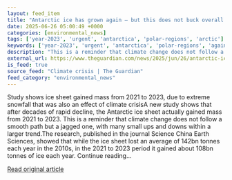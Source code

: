 ```yaml
---
layout: feed_item
title: "Antarctic ice has grown again – but this does not buck overall melt trend"
date: 2025-06-26 05:00:49 +0000
categories: [environmental_news]
tags: ['year-2023', 'urgent', 'antarctica', 'polar-regions', 'arctic']
keywords: ['year-2023', 'urgent', 'antarctica', 'polar-regions', 'again', 'arctic', 'antarctic', 'grown']
description: "This is a reminder that climate change does not follow a smooth path but a jagged one, with many small ups and downs within a larger trend"
external_url: https://www.theguardian.com/news/2025/jun/26/antarctic-ice-grown-again-does-not-buck-overall-melt-trend
is_feed: true
source_feed: "Climate crisis | The Guardian"
feed_category: "environmental_news"
---
```


Study shows ice sheet gained mass from 2021 to 2023, due to extreme snowfall that was also an effect of climate crisisA new study shows that after decades of rapid decline, the Antarctic ice sheet actually gained mass from 2021 to 2023. This is a reminder that climate change does not follow a smooth path but a jagged one, with many small ups and downs within a larger trend.The research, published in the journal Science China Earth Sciences, showed that while the ice sheet lost an average of 142bn tonnes each year in the 2010s, in the 2021 to 2023 period it gained about 108bn tonnes of ice each year. Continue reading...

[Read original article](https://www.theguardian.com/news/2025/jun/26/antarctic-ice-grown-again-does-not-buck-overall-melt-trend)
